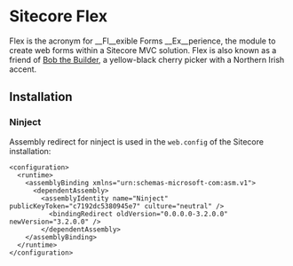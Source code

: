 # Sitecore Flex
Flex is the acronym for __Fl__exible Forms __Ex__perience, the module to create web forms within a Sitecore MVC solution. Flex is also known as a friend of [Bob the Builder](http://en.wikipedia.org/wiki/Bob_the_Builder "Bob the Builder"), a yellow-black cherry picker with a Northern Irish accent.

## Installation
### Ninject
Assembly redirect for ninject is used in the `web.config` of the Sitecore installation:

	<configuration>
	  <runtime>
	    <assemblyBinding xmlns="urn:schemas-microsoft-com:asm.v1">
		  <dependentAssembly>
	        <assemblyIdentity name="Ninject" publicKeyToken="c7192dc5380945e7" culture="neutral" />
	          <bindingRedirect oldVersion="0.0.0.0-3.2.0.0" newVersion="3.2.0.0" />
	        </dependentAssembly>
	    </assemblyBinding>
	  </runtime>
	</configuration>
